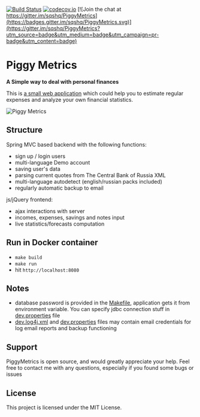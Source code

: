 [![Build Status](https://travis-ci.org/sqshq/PiggyMetrics.svg?branch=master)](https://travis-ci.org/sqshq/PiggyMetrics)
[![codecov.io](https://codecov.io/github/sqshq/PiggyMetrics/coverage.svg?branch=master)](https://codecov.io/github/sqshq/PiggyMetrics?branch=master)
[![Join the chat at https://gitter.im/sqshq/PiggyMetrics](https://badges.gitter.im/sqshq/PiggyMetrics.svg)](https://gitter.im/sqshq/PiggyMetrics?utm_source=badge&utm_medium=badge&utm_campaign=pr-badge&utm_content=badge)

# Piggy Metrics

**A Simple way to deal with personal finances**

This is [a small web application](http://my-piggymetrics.rhcloud.com) which could help you to estimate regular expenses and analyze your own financial statistics.

![Piggy Metrics](https://cloud.githubusercontent.com/assets/6069066/13830155/572e7552-ebe4-11e5-918f-637a49dff9a2.gif)

## Structure

Spring MVC based backend with the following functions:

- sign up / login users
- multi-language Demo account
- saving user's data
- parsing current quotes from The Central Bank of Russia XML
- multi-language autodetect (english/russian packs included)
- regularly automatic backup to email

js/jQuery frontend:

- ajax interactions with server
- incomes, expenses, savings and notes input
- live statistics/forecasts computation

## Run in Docker container
- `make build`
- `make run`
- hit `http://localhost:8080`

## Notes
- database password is provided in the [Makefile](Makefile), application gets it from environment variable. You can specify jdbc connection stuff in [dev.properties](/src/main/resources/config/dev.properties) file
- [dev.log4j.xml](/src/main/resources/config/dev.log4j.xml) and [dev.properties](/src/main/resources/config/dev.properties) files may contain email credentials for log email reports and backup functioning

## Support

PiggyMetrics is open source, and would greatly appreciate your help. Feel free to contact me with any questions, especially if you found some bugs or issues

## License

This project is licensed under the MIT License.
